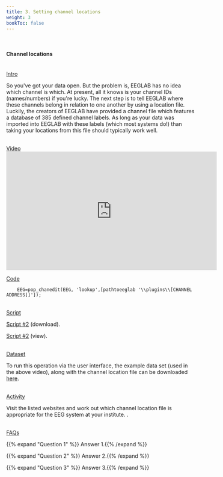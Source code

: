 ```yaml
---
title: 3. Setting channel locations
weight: 3
bookToc: false
---
```

<br>

#### Channel locations

<br>
<u>  Intro</u>

So you've got your data open. But the problem is, EEGLAB has no idea which channel is which. At present, all it knows is your channel IDs (names/numbers) if you're lucky.
The next step is to tell EEGLAB where these channels belong in relation to one another by using a location file. Luckily, the creators of EEGLAB have provided a channel file which features a database of 385 defined channel labels. As long as your data was imported into EEGLAB with these labels (which most systems do!) than taking your locations from this file should typically work well.

<br>
<u> Video</u>
<br>
<iframe width="560" height="315" src="https://www.youtube.com/embed/NXORaHENLDw" title="YouTube video player" frameborder="0" allow="accelerometer; autoplay; clipboard-write; encrypted-media; gyroscope; picture-in-picture; web-share" allowfullscreen></iframe>

<u> Code </u>

        EEG=pop_chanedit(EEG, 'lookup',[pathtoeeglab '\\plugins\\[CHANNEL ADDRESS]]']);
        
<br>
<u> Script</u>

 [Script #2](/erp/files/script_2.zip) (download).

 [Script #2](/erp/files/script_2.m) (view).

<br>
<u> Dataset</u> 

To run this operation via the user interface, the example data set (used in the above video), along with the channel location file can be downloaded [here](https://drive.google.com/drive/folders/1Ebn1h7aeWH4Z5a194HsZIIaVyHfK6Jqa?usp=sharing).

<br>
<u>Activity</u>

Visit the listed websites and work out which channel location file is appropriate for the EEG system at your institute. .

<br>
<u>FAQs</u>

{{% expand "Question 1" %}}
Answer 1.{{% /expand %}}

{{% expand "Question 2" %}}
Answer 2.{{% /expand %}}

{{% expand "Question 3" %}}
Answer 3.{{% /expand %}}